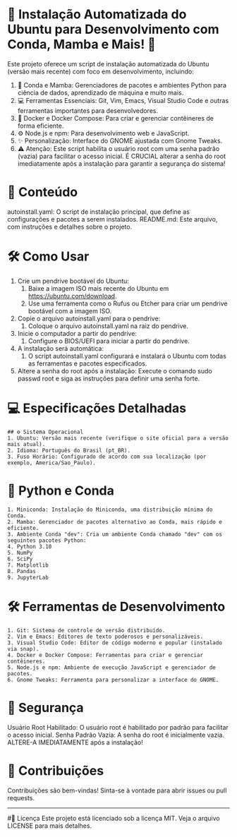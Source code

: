 # 🚀 Instalação Automatizada do Ubuntu para Desenvolvimento com Conda, Mamba e Mais! 🚀
Este projeto oferece um script de instalação automatizada do Ubuntu (versão mais recente) com foco em desenvolvimento, incluindo:

1. 🐍 Conda e Mamba: Gerenciadores de pacotes e ambientes Python para ciência de dados, aprendizado de máquina e muito mais.
2. 💻 Ferramentas Essenciais: Git, Vim, Emacs, Visual Studio Code e outras ferramentas importantes para desenvolvedores.
3. 🐳 Docker e Docker Compose: Para criar e gerenciar contêineres de forma eficiente.
4. ⚙️ Node.js e npm: Para desenvolvimento web e JavaScript.
5. ✨ Personalização: Interface do GNOME ajustada com Gnome Tweaks.
6. ⚠️ Atenção: Este script habilita o usuário root com uma senha padrão (vazia) para facilitar o acesso inicial. É CRUCIAL alterar a senha do root imediatamente após a instalação para garantir a segurança do sistema!

# 📖 Conteúdo
autoinstall.yaml: O script de instalação principal, que define as configurações e pacotes a serem instalados.
README.md: Este arquivo, com instruções e detalhes sobre o projeto.

# 🛠️ Como Usar
1. Crie um pendrive bootável do Ubuntu:
    1. Baixe a imagem ISO mais recente do Ubuntu em https://ubuntu.com/download.
    2. Use uma ferramenta como o Rufus ou Etcher para criar um pendrive bootável com a imagem ISO.
2. Copie o arquivo autoinstall.yaml para o pendrive:
    1. Coloque o arquivo autoinstall.yaml na raiz do pendrive.
3. Inicie o computador a partir do pendrive:
    1. Configure o BIOS/UEFI para iniciar a partir do pendrive.
4. A instalação será automática:
    1. O script autoinstall.yaml configurará e instalará o Ubuntu com todas as ferramentas e pacotes especificados.
5. Altere a senha do root após a instalação:
Execute o comando sudo passwd root e siga as instruções para definir uma senha forte.

# 💻 Especificações Detalhadas
    ## ⚙️ Sistema Operacional
    1. Ubuntu: Versão mais recente (verifique o site oficial para a versão mais atual).
    2. Idioma: Português do Brasil (pt_BR).
    3. Fuso Horário: Configurado de acordo com sua localização (por exemplo, America/Sao_Paulo).

# 🐍 Python e Conda
    1. Miniconda: Instalação do Miniconda, uma distribuição mínima do Conda.
    2. Mamba: Gerenciador de pacotes alternativo ao Conda, mais rápido e eficiente.
    3. Ambiente Conda "dev": Cria um ambiente Conda chamado "dev" com os seguintes pacotes Python:
    4. Python 3.10
    5. NumPy
    6. SciPy
    7. Matplotlib
    8. Pandas
    9. JupyterLab

# 🛠️ Ferramentas de Desenvolvimento
    1. Git: Sistema de controle de versão distribuído.
    2. Vim e Emacs: Editores de texto poderosos e personalizáveis.
    3. Visual Studio Code: Editor de código moderno e popular (instalado via snap).
    4. Docker e Docker Compose: Ferramentas para criar e gerenciar contêineres.
    5. Node.js e npm: Ambiente de execução JavaScript e gerenciador de pacotes.
    6. Gnome Tweaks: Ferramenta para personalizar a interface do GNOME.

# 🔐 Segurança
Usuário Root Habilitado: O usuário root é habilitado por padrão para facilitar o acesso inicial.
Senha Padrão Vazia: A senha do root é inicialmente vazia. ALTERE-A IMEDIATAMENTE após a instalação!

# 🤝 Contribuições
Contribuições são bem-vindas! Sinta-se à vontade para abrir issues ou pull requests.

---

#📄 Licença
Este projeto está licenciado sob a licença MIT. Veja o arquivo LICENSE para mais detalhes.